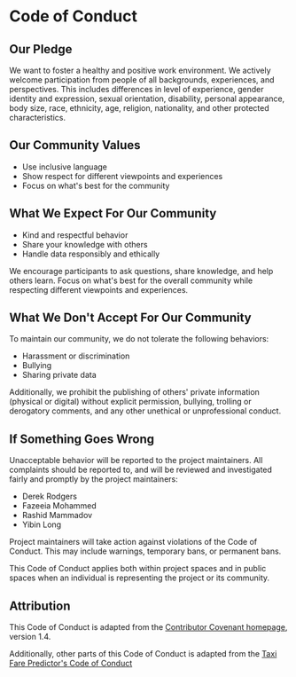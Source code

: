 # Code of Conduct

## Our Pledge

We want to foster a healthy and positive work environment. We actively welcome participation from people of all backgrounds, experiences, and perspectives. This includes differences in level of experience, gender identity and expression, sexual orientation, disability, personal appearance, body size, race, ethnicity, age, religion, nationality, and other protected characteristics.

## Our Community Values

* Use inclusive language
* Show respect for different viewpoints and experiences
* Focus on what's best for the community

## What We Expect For Our Community

* Kind and respectful behavior
* Share your knowledge with others
* Handle data responsibly and ethically

We encourage participants to ask questions, share knowledge, and help others learn. Focus on what's best for the overall community while respecting different viewpoints and experiences.

## What We Don't Accept For Our Community

To maintain our community, we do not tolerate the following behaviors:

* Harassment or discrimination
* Bullying
* Sharing private data

Additionally, we prohibit the publishing of others' private information (physical or digital) without explicit permission, bullying, trolling or derogatory comments, and any other unethical or unprofessional conduct.

## If Something Goes Wrong

Unacceptable behavior will be reported to the project maintainers. All complaints should be reported to, and will be reviewed and investigated fairly and promptly by the project maintainers:

* Derek Rodgers
* Fazeeia Mohammed
* Rashid Mammadov
* Yibin Long

Project maintainers will take action against violations of the Code of Conduct. This may include warnings, temporary bans, or permanent bans.

This Code of Conduct applies both within project spaces and in public spaces when an individual is representing the project or its community.

## Attribution

This Code of Conduct is adapted from the [Contributor Covenant homepage](http://contributor-covenant.org/version/1/4), version 1.4.

Additionally, other parts of this Code of Conduct is adapted from the [Taxi Fare Predictor's Code of Conduct](https://github.com/UBC-MDS/DSCI_522_Group36_taxi_fare_predictor/blob/main/CODE_OF_CONDUCT.md)
